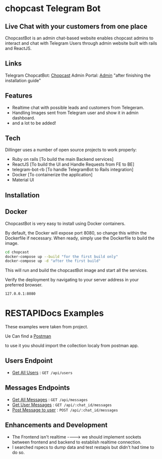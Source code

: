 # chopcast Telegram Bot
## Live Chat with your customers from one place 

ChopcastBot is an admin chat-based website enables chopcast admins to interact and chat with Telegram Users through admin website built with rails and ReactJS.

## Links

Telegram ChopcatBot: [Chopcast](https://t.me/chopcastbot)
Admin Portal: [Admin](http://localhost:8080/)  "after finishing the installation guide"

## Features

- Realtime chat with possible leads and customers from Telegeram.
- Handling Images sent from Telegram user and show it in admin dashboard.
- and a lot to be added!


## Tech

Dillinger uses a number of open source projects to work properly:

- Ruby on rails [To build the main Backend services]
- ReactJS [To build the UI and Handle Requests from FE to BE]
- telegram-bot-rb [To handle TelegramBot to Rails integration]
- Docker [To containerize the application]
- Material UI 


## Installation

## Docker

ChopcastBot is very easy to install using Docker containers.

By default, the Docker will expose port 8080, so change this within the
Dockerfile if necessary. When ready, simply use the Dockerfile to
build the image.

```sh
cd chopcast
docker-compose up --build "for the first build only"
docker-compose up -d "after the first build"
```

This will run and build the chopcastBot image and start all the services.

Verify the deployment by navigating to your server address in
your preferred browser.

```sh
127.0.0.1:8080
```
# RESTAPIDocs Examples

These examples were taken from project.

Ue Can find a [Postman](https://www.getpostman.com/collections/d300b931b9c14c6c0c8b)

to use it you should import the collection localy from postman app.

## Users Endpoint

* [Get All Users](readme/GetUsers.md) : `GET /api/users`

## Messages Endpoints

* [Get All Messages](readme/GetAllMessages.md) : `GET /api/messages`
* [Get User Messages](readme/GetUserMessages.md) : `GET /api/:chat_id/messages`
* [Post Message to user](readme/PostMessages.md) : `POST /api/:chat_id/messages`

## Enhancements and Development

* The Frontend isn't realtime ----> we should implement sockets between frontend and backend to establish realtime connection.
* I searched rspecs to dump data and test restapis but didn't had time to do so.
